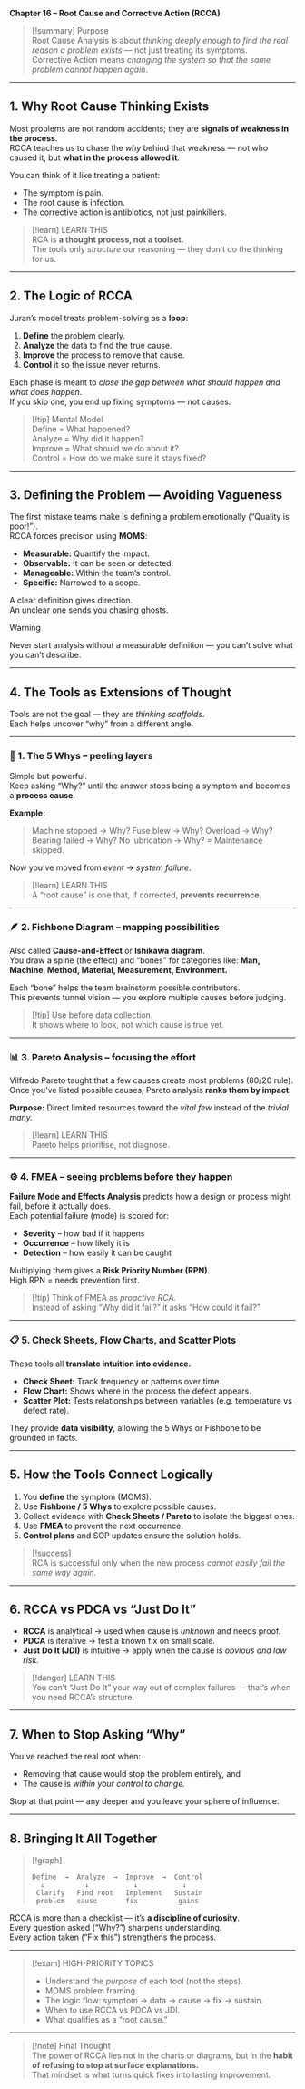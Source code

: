 **Chapter 16 – Root Cause and Corrective Action (RCCA)**

> [!summary] Purpose  
> Root Cause Analysis is about *thinking deeply enough to find the real reason a problem exists* — not just treating its symptoms.  
> Corrective Action means *changing the system so that the same problem cannot happen again*.

---

## 1. Why Root Cause Thinking Exists

Most problems are not random accidents; they are **signals of weakness in the process**.  
RCCA teaches us to chase the *why* behind that weakness — not who caused it, but **what in the process allowed it**.

You can think of it like treating a patient:
- The symptom is pain.  
- The root cause is infection.  
- The corrective action is antibiotics, not just painkillers.

> [!learn] LEARN THIS  
> RCA is **a thought process, not a toolset.**  
> The tools only *structure* our reasoning — they don’t do the thinking for us.

---

## 2. The Logic of RCCA

Juran’s model treats problem-solving as a **loop**:
1. **Define** the problem clearly.  
2. **Analyze** the data to find the true cause.  
3. **Improve** the process to remove that cause.  
4. **Control** it so the issue never returns.

Each phase is meant to *close the gap between what should happen and what does happen*.  
If you skip one, you end up fixing symptoms — not causes.

> [!tip] Mental Model  
> Define = What happened?  
> Analyze = Why did it happen?  
> Improve = What should we do about it?  
> Control = How do we make sure it stays fixed?

---

## 3. Defining the Problem — Avoiding Vagueness

The first mistake teams make is defining a problem emotionally (“Quality is poor!”).  
RCCA forces precision using **MOMS**:
- **Measurable:** Quantify the impact.  
- **Observable:** It can be seen or detected.  
- **Manageable:** Within the team’s control.  
- **Specific:** Narrowed to a scope.

A clear definition gives direction.  
An unclear one sends you chasing ghosts.

> [!warning]  
> Never start analysis without a measurable definition — you can’t solve what you can’t describe.

---

## 4. The Tools as Extensions of Thought

Tools are not the goal — they are *thinking scaffolds*.  
Each helps uncover “why” from a different angle.

---

### 🧩 1. The 5 Whys – peeling layers

Simple but powerful.  
Keep asking “Why?” until the answer stops being a symptom and becomes a **process cause**.

**Example:**
> Machine stopped → Why? 
> Fuse blew → Why? 
> Overload → Why? 
> Bearing failed → Why? 
> No lubrication → Why? 
> = Maintenance skipped.

Now you’ve moved from *event* → *system failure*.

> [!learn] LEARN THIS  
> A “root cause” is one that, if corrected, **prevents recurrence**.

---

### 🪶 2. Fishbone Diagram – mapping possibilities

Also called **Cause-and-Effect** or **Ishikawa diagram**.  
You draw a spine (the effect) and “bones” for categories like:
**Man, Machine, Method, Material, Measurement, Environment.**

Each “bone” helps the team brainstorm possible contributors.  
This prevents tunnel vision — you explore multiple causes before judging.

> [!tip] Use before data collection.  
> It shows where to look, not which cause is true yet.

---

### 📊 3. Pareto Analysis – focusing the effort

Vilfredo Pareto taught that a few causes create most problems (80/20 rule).  
Once you’ve listed possible causes, Pareto analysis **ranks them by impact**.

**Purpose:** Direct limited resources toward the *vital few* instead of the *trivial many.*

> [!learn] LEARN THIS  
> Pareto helps prioritise, not diagnose.

---

### ⚙️ 4. FMEA – seeing problems before they happen

**Failure Mode and Effects Analysis** predicts how a design or process might fail, before it actually does.  
Each potential failure (mode) is scored for:
- **Severity** – how bad if it happens  
- **Occurrence** – how likely it is  
- **Detection** – how easily it can be caught  

Multiplying them gives a **Risk Priority Number (RPN)**.  
High RPN = needs prevention first.

> [!tip] Think of FMEA as *proactive RCA.*  
> Instead of asking “Why did it fail?” it asks “How could it fail?”

---

### 📋 5. Check Sheets, Flow Charts, and Scatter Plots

These tools all **translate intuition into evidence.**

- **Check Sheet:** Track frequency or patterns over time.  
- **Flow Chart:** Shows where in the process the defect appears.  
- **Scatter Plot:** Tests relationships between variables (e.g. temperature vs defect rate).

They provide **data visibility**, allowing the 5 Whys or Fishbone to be grounded in facts.

---

## 5. How the Tools Connect Logically

1. You **define** the symptom (MOMS).  
2. Use **Fishbone / 5 Whys** to explore possible causes.  
3. Collect evidence with **Check Sheets / Pareto** to isolate the biggest ones.  
4. Use **FMEA** to prevent the next occurrence.  
5. **Control plans** and SOP updates ensure the solution holds.

> [!success]  
> RCA is successful only when the new process *cannot easily fail the same way again.*

---

## 6. RCCA vs PDCA vs “Just Do It”

- **RCCA** is analytical → used when cause is *unknown* and needs proof.  
- **PDCA** is iterative → test a known fix on small scale.  
- **Just Do It (JDI)** is intuitive → apply when the cause is *obvious and low risk.*

> [!danger] LEARN THIS  
> You can’t “Just Do It” your way out of complex failures — that’s when you need RCCA’s structure.

---

## 7. When to Stop Asking “Why”

You’ve reached the real root when:
- Removing that cause would stop the problem entirely, and  
- The cause is *within your control to change.*

Stop at that point — any deeper and you leave your sphere of influence.

---

## 8. Bringing It All Together

> [!graph]
> ```
> Define  →  Analyze  →  Improve  →  Control
>   ↓          ↓           ↓           ↓
>  Clarify   Find root   Implement   Sustain
>  problem   cause       fix          gains
> ```

RCCA is more than a checklist — it’s **a discipline of curiosity**.  
Every question asked (“Why?”) sharpens understanding.  
Every action taken (“Fix this”) strengthens the process.

---

> [!exam] HIGH-PRIORITY TOPICS  
> - Understand the *purpose* of each tool (not the steps).  
> - MOMS problem framing.  
> - The logic flow: symptom → data → cause → fix → sustain.  
> - When to use RCCA vs PDCA vs JDI.  
> - What qualifies as a “root cause.”

---

> [!note] Final Thought  
> The power of RCCA lies not in the charts or diagrams, but in the **habit of refusing to stop at surface explanations.**  
> That mindset is what turns quick fixes into lasting improvement.
